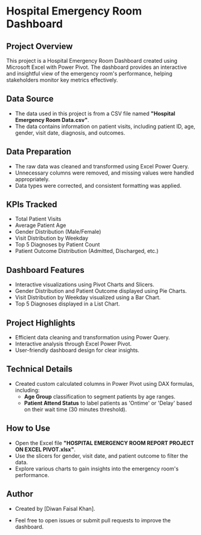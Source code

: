 # Hospital Emergency Room Dashboard

## Project Overview
This project is a Hospital Emergency Room Dashboard created using Microsoft Excel with Power Pivot. The dashboard provides an interactive and insightful view of the emergency room's performance, helping stakeholders monitor key metrics effectively.

## Data Source
- The data used in this project is from a CSV file named **"Hospital Emergency Room Data.csv"**.
- The data contains information on patient visits, including patient ID, age, gender, visit date, diagnosis, and outcomes.

## Data Preparation
- The raw data was cleaned and transformed using Excel Power Query.
- Unnecessary columns were removed, and missing values were handled appropriately.
- Data types were corrected, and consistent formatting was applied.

## KPIs Tracked
- Total Patient Visits
- Average Patient Age
- Gender Distribution (Male/Female)
- Visit Distribution by Weekday
- Top 5 Diagnoses by Patient Count
- Patient Outcome Distribution (Admitted, Discharged, etc.)

## Dashboard Features
- Interactive visualizations using Pivot Charts and Slicers.
- Gender Distribution and Patient Outcome displayed using Pie Charts.
- Visit Distribution by Weekday visualized using a Bar Chart.
- Top 5 Diagnoses displayed in a List Chart.

## Project Highlights
- Efficient data cleaning and transformation using Power Query.
- Interactive analysis through Excel Power Pivot.
- User-friendly dashboard design for clear insights.

## Technical Details
- Created custom calculated columns in Power Pivot using DAX formulas, including:
  - **Age Group** classification to segment patients by age ranges.
  - **Patient Attend Status** to label patients as 'Ontime' or 'Delay' based on their wait time (30 minutes threshold).

## How to Use
- Open the Excel file **"HOSPITAL EMERGENCY ROOM REPORT PROJECT ON EXCEL PIVOT.xlsx"**.
- Use the slicers for gender, visit date, and patient outcome to filter the data.
- Explore various charts to gain insights into the emergency room's performance.


## Author
- Created by [Diwan Faisal Khan].

- Feel free to open issues or submit pull requests to improve the dashboard.
